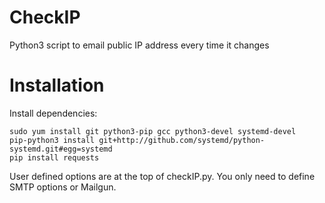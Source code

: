 CheckIP
=========
Python3 script to email public IP address every time it changes


Installation
============
Install dependencies:

    sudo yum install git python3-pip gcc python3-devel systemd-devel
    pip-python3 install git+http://github.com/systemd/python-systemd.git#egg=systemd
    pip install requests


User defined options are at the top of checkIP.py. You only need to define SMTP options or Mailgun.

